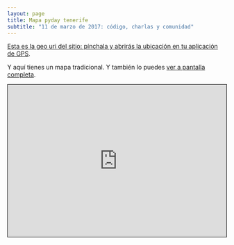 ```yaml
---
layout: page
title: Mapa pyday tenerife
subtitle: "11 de marzo de 2017: código, charlas y comunidad"
---
```


[Esta es la geo uri del sitio: pínchala y abrirás la ubicación en tu aplicación de GPS](geo:28.48110,-16.32270?z=19).

Y aquí tienes un mapa tradicional. Y también lo puedes [ver a pantalla completa](http://www.openstreetmap.org/?mlat=28.48117&amp;mlon=-16.32274#map=19/28.48117/-16.32274&amp;layers=N).

<iframe width="100%" height="350" frameborder="0" scrolling="no" marginheight="0" marginwidth="0" src="http://www.openstreetmap.org/export/embed.html?bbox=-16.324329078197483%2C28.48029373939774%2C-16.32114797830582%2C28.48203835729741&amp;layer=mapnik&amp;marker=28.481166051950126%2C-16.322738528251648" style="border: 1px solid black"></iframe>
